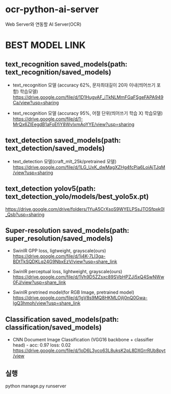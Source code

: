 # ocr-python-ai-server

Web Server와 연동할 AI Server(OCR)

# BEST MODEL LINK

## text_recognition saved_models(path: text_recognition/saved_models)

- text_recognition 모델 (accuracy 62%, 문자최대길이 20자 이내(띄어쓰기 포함) 학습모델)
  https://drive.google.com/file/d/1D1HugvAF_iTkNLMmFGaFSgeFAPA949Ca/view?usp=sharing

- text_recognition 모델 (accuracy 95%, 어절 단위(띄어쓰기 학습 X) 학습모델)
  https://drive.google.com/file/d/1-MrQx6ZIEegdB1aFoEfiY8WvIxmAoYYE/view?usp=sharing

## text_detection saved_models(path: text_detection/saved_models)

- text_detection 모델(craft_mlt_25k/pretrained 모델)
  https://drive.google.com/file/d/1LG_UxK_dwMagXZHg4fcPia6LoiAjTJqM/view?usp=sharing

## text_detection yolov5(path: text_detection_yolo/models/best_yolo5x.pt)
  https://drive.google.com/drive/folders/1YuA5CrXsoS9WYELPSsJTOSfpxk0l_Qsb?usp=sharing

## Super-resolution saved_models(path: super_resolution/saved_models)

  - SwinIR GPP loss, ligtweight, grayscale(ours)    
  https://drive.google.com/file/d/1j4K-7LI3ga-BDtTkSQDKLq24G9NbxEzV/view?usp=share_link
  
  - SwinIR perceptual loss, lightweight, grayscale(ours)    
    https://drive.google.com/file/d/1Vh9D5ZZsxc89SVbHPZJi5xQ4SwNWw0FJ/view?usp=share_link 
    
  - SwinIR pretrined model(for RGB Image, pretrained model)    
    https://drive.google.com/file/d/1gV8s9MQ8HKMLOjIj0nQ0Gwa-lgQ3hmoh/view?usp=share_link

## Classification saved_models(path: classification/saved_models)
- CNN Document Image Classification (VGG16 backbone + classifier head) - acc: 0.97 loss: 0.02
  https://drive.google.com/file/d/1oD6L3yco63L8uksK2pL8DXGrrRUb8pyt/view

## 실행

python manage.py runserver

<!-- python manage.py runserver --settings=ai.settings.settings -->
